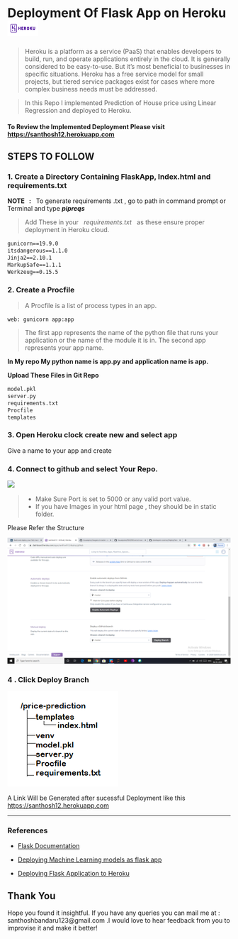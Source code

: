 <h1> Deployment Of  Flask App on Heroku  
 <img src='images/heroku.png' width=70 height=35></h1>

 >Heroku is a platform as a service (PaaS) that enables developers to build, run, and operate applications entirely in the cloud. It is generally considered to be easy-to-use. But it’s most beneficial to businesses in specific situations. Heroku has a free service model for small projects, but tiered service packages exist for cases where more complex business needs must be addressed.

> In this Repo I implemented  Prediction of House price using Linear Regression and deployed to Heroku.
 <h4>To Review the Implemented Deployment Please visit  
<a href= https://santhosh12.herokuapp.com> https://santhosh12.herokuapp.com</a> <h4>

<h2>STEPS TO FOLLOW</h2>
<h3>1. Create a Directory Containing FlaskApp, Index.html and requirements.txt </h3>
<p> <b>NOTE &nbsp; : </b>  &nbsp; To generate requirements .txt , go to path in command prompt or Terminal and type <b><i>pipreqs</i></b>

>Add These in your  &nbsp; <i>requirements.txt  </i>   &nbsp; as these ensure proper deployment in Heroku cloud.

```
gunicorn==19.9.0
itsdangerous==1.1.0
Jinja2==2.10.1
MarkupSafe==1.1.1
Werkzeug==0.15.5
```

<h3> 2. Create a Procfile</h3>

>A Procfile is a list of process types in an app.

```
web: gunicorn app:app
```
>The first app represents the name of the python file that runs your application or the name of the module it is in. The second app represents your app name.

<p> <b> In My repo My python  name is app.py and application name is app.</b></p>

<p><b> Upload These Files in Git Repo </b></p>

```
model.pkl
server.py 
requirements.txt 
Procfile 
templates 
```


<h3> 3. Open Heroku clock create new and select app</h3>
<p> Give a name to your app and create</p>
<h3> 4. Connect to github and select Your Repo.</h3>
<img src='images/1.png'>

> * Make Sure Port is set to 5000 or any valid port value.
> * If you have Images in your html page , they should be in static folder.

<p> Please Refer the Structure </p>
<img src='images/2.png'>

<h3>4 . Click Deploy Branch </h3>
<img src='images/3.png'>

<p> A Link Will be Generated after sucessful Deployment like this <a href= https://santhosh12.herokuapp.com/
 ' > https://santhosh12.herokuapp.com</a> </p>

<hr />

<h3>References </h3>

- <a href='https://flask.palletsprojects.com/en/1.1.x/tutorial/factory/'> Flask Documentation </a>

- <a href='https://www.geeksforgeeks.org/deploy-machine-learning-model-using-flask/?ref=rp'> Deploying Machine Learning models as flask app</a>

- <a href='https://hack4impact.github.io/flask-base/deploy'> Deploying Flask Application to Heroku </a>

<h2> Thank You </h2>
<p>Hope you found it insightful. If you have any queries you can mail me at : santhoshbandaru123@gmail.com .I would love to hear feedback from you to improvise it and make it better! </p>


